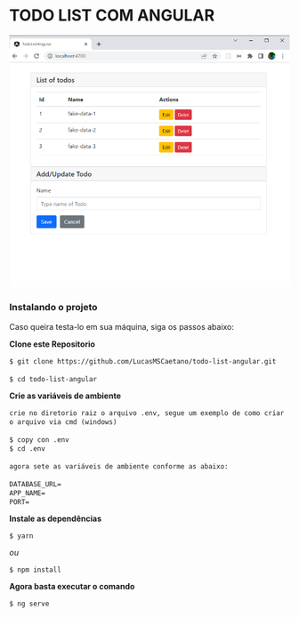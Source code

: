 # TODO LIST COM ANGULAR
<p align="center">
  <img src="src/img/todo.png">
  <br/>
</p>

### Instalando o projeto
Caso queira testa-lo em sua máquina, siga os passos abaixo:

**Clone este Repositorio**

```
$ git clone https://github.com/LucasMSCaetano/todo-list-angular.git

$ cd todo-list-angular
```
**Crie as variáveis de ambiente**
```
crie no diretorio raiz o arquivo .env, segue um exemplo de como criar o arquivo via cmd (windows)

$ copy con .env
$ cd .env

agora sete as variáveis de ambiente conforme as abaixo:

DATABASE_URL=
APP_NAME=
PORT=

```
**Instale as dependências**

```
$ yarn
```

_ou_

```
$ npm install
```

**Agora basta executar o comando**

```
$ ng serve
```


